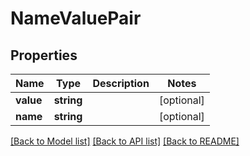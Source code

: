 # NameValuePair

## Properties
Name | Type | Description | Notes
------------ | ------------- | ------------- | -------------
**value** | **string** |  | [optional] 
**name** | **string** |  | [optional] 



[[Back to Model list]](README.md#documentation-for-models) [[Back to API list]](README.md#documentation-for-api-endpoints) [[Back to README]](README.md)


